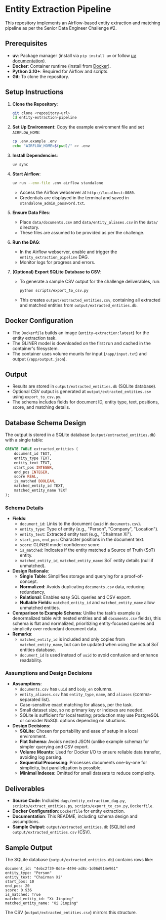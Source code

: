 # Entity Extraction Pipeline

This repository implements an Airflow-based entity extraction and matching pipeline as per the Senior Data Engineer Challenge #2.

## Prerequisites
- **uv**: Package manager (install via `pip install uv` or follow [uv documentation](https://github.com/astral-sh/uv)).
- **Docker**: Container runtime (install from [Docker](https://www.docker.com/)).
- **Python 3.10+**: Required for Airflow and scripts.
- **Git**: To clone the repository.

## Setup Instructions
1. **Clone the Repository**:
   ```bash
   git clone <repository-url>
   cd entity-extraction-pipeline
   ```

2. **Set Up Environment**:
   Copy the example environment file and set `AIRFLOW_HOME`:
   ```bash
   cp .env.example .env
   echo "AIRFLOW_HOME=$(pwd)/" >> .env
   ```

3. **Install Dependencies**:
   ```bash
   uv sync
   ```

4. **Start Airflow**:
   ```bash
   uv run --env-file .env airflow standalone
   ```
   - Access the Airflow webserver at `http://localhost:8080`.
   - Credentials are displayed in the terminal and saved in `standalone_admin_password.txt`.

5. **Ensure Data Files**:
   - Place `data/documents.csv` and `data/entity_aliases.csv` in the `data/` directory.
   - These files are assumed to be provided as per the challenge.

6. **Run the DAG**:
   - In the Airflow webserver, enable and trigger the `entity_extraction_pipeline` DAG.
   - Monitor logs for progress and errors.

7. **(Optional) Export SQLite Database to CSV**:
   - To generate a sample CSV output for the challenge deliverables, run:
     ```bash
     python scripts/export_to_csv.py
     ```
   - This creates `output/extracted_entities.csv`, containing all extracted and matched entities from `output/extracted_entities.db`.

## Docker Configuration
- The `Dockerfile` builds an image (`entity-extraction:latest`) for the entity extraction task.
- The GLiNER model is downloaded on the first run and cached in the container's filesystem.
- The container uses volume mounts for input (`/app/input.txt`) and output (`/app/output.json`).

## Output
- Results are stored in `output/extracted_entities.db` (SQLite database).
- Optional CSV output is generated at `output/extracted_entities.csv` using `export_to_csv.py`.
- The schema includes fields for document ID, entity type, text, positions, score, and matching details.

## Database Schema Design
The output is stored in a SQLite database (`output/extracted_entities.db`) with a single table:

```sql
CREATE TABLE extracted_entities (
    document_id TEXT,
    entity_type TEXT,
    entity_text TEXT,
    start_pos INTEGER,
    end_pos INTEGER,
    score REAL,
    is_matched BOOLEAN,
    matched_entity_id TEXT,
    matched_entity_name TEXT
);
```

### Schema Details
- **Fields**:
  - `document_id`: Links to the document (`uuid` in `documents.csv`).
  - `entity_type`: Type of entity (e.g., "Person", "Company", "Location").
  - `entity_text`: Extracted entity text (e.g., "Chairman Xi").
  - `start_pos`, `end_pos`: Character positions in the document text.
  - `score`: GLiNER model confidence score.
  - `is_matched`: Indicates if the entity matched a Source of Truth (SoT) entity.
  - `matched_entity_id`, `matched_entity_name`: SoT entity details (null if unmatched).
- **Design Rationale**:
  - **Single Table**: Simplifies storage and querying for a proof-of-concept.
  - **Normalized**: Avoids duplicating `documents.csv` data, reducing redundancy.
  - **Relational**: Enables easy SQL queries and CSV export.
  - **Nullable Fields**: `matched_entity_id` and `matched_entity_name` allow unmatched entities.
- **Comparison to Example Schema**: Unlike the task’s example (a denormalized table with nested entities and all `documents.csv` fields), this schema is flat and normalized, prioritizing entity-focused queries and simplicity over redundant document data.
- **Remarks**:
  - `matched_entity_id` is included and only copies from `matched_entity_name`, but can be updated when using the actual SoT entities database.
  - `document_id` is used instead of `uuid` to avoid confusion and enhance readability.

### Assumptions and Design Decisions
- **Assumptions**:
  - `documents.csv` has `uuid` and `body_en` columns.
  - `entity_aliases.csv` has `entity_type`, `name`, and `aliases` (comma-separated list).
  - Case-sensitive exact matching for aliases, per the task.
  - Small dataset size, so no primary key or indexes are needed.
  - SQLite is sufficient for local testing; production may use PostgreSQL or consider NoSQL options depending on situations.
- **Design Decisions**:
  - **SQLite**: Chosen for portability and ease of setup in a local environment.
  - **Flat Schema**: Avoids nested JSON (unlike example schema) for simpler querying and CSV export.
  - **Volume Mounts**: Used for Docker I/O to ensure reliable data transfer, avoiding log parsing.
  - **Sequential Processing**: Processes documents one-by-one for simplicity, but parallelization is possible.
  - **Minimal Indexes**: Omitted for small datasets to reduce complexity.

## Deliverables
- **Source Code**: Includes `dags/entity_extraction_dag.py`, `scripts/extract_entities.py`, `scripts/export_to_csv.py`, `Dockerfile`.
- **Docker Configuration**: `Dockerfile` for entity extraction.
- **Documentation**: This README, including schema design and assumptions.
- **Sample Output**: `output/extracted_entities.db` (SQLite) and `output/extracted_entities.csv` (CSV).

## Sample Output
The SQLite database (`output/extracted_entities.db`) contains rows like:
```
document_id: "4ebc2f39-0d4e-4494-ad8c-1d06d914e961"
entity_type: "Person"
entity_text: "Chairman Xi"
start_pos: 10
end_pos: 20
score: 0.936
is_matched: True
matched_entity_id: "Xi Jinping"
matched_entity_name: "Xi Jinping"
```
The CSV (`output/extracted_entities.csv`) mirrors this structure.
